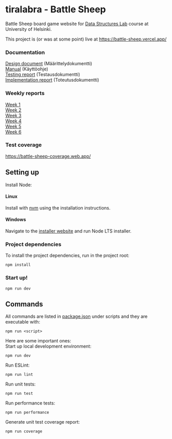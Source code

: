 # tiralabra - Battle Sheep

Battle Sheep board game website for
[Data Structures Lab](https://tiralabra.github.io/2022_p1/en/) course at
University of Helsinki.

This project is (or was at some point) live at
https://battle-sheep.vercel.app/

### Documentation

[Design document](./docs/design.md) (Määrittelydokumentti)  
[Manual](./docs/manual.md) (Käyttöohje)  
[Testing report](./docs/testing.md) (Testausdokumentti)  
[Implementation report](./docs/implementation.md) (Toteutusdokumentti)

### Weekly reports

[Week 1](./docs/week1_report.md)  
[Week 2](./docs/week2_report.md)  
[Week 3](./docs/week3_report.md)  
[Week 4](./docs/week4_report.md)  
[Week 5](./docs/week5_report.md)  
[Week 6](./docs/week6_report.md)

### Test coverage

https://battle-sheep-coverage.web.app/

## Setting up

Install Node:

#### Linux

Install with [nvm](https://github.com/nvm-sh/nvm) using the installation instructions.

#### Windows

Navigate to the [installer website](https://nodejs.org/en/) and run Node LTS installer.

### Project dependencies

To install the project dependencies, run in the project root:

```
npm install
```

### Start up!

```
npm run dev
```

## Commands

All commands are listed in [package.json](./package.json) under scripts and they are executable with:

```
npm run <script>
```

Here are some important ones:  
Start up local development environment:

```
npm run dev
```

Run ESLint:

```
npm run lint
```

Run unit tests:

```
npm run test
```

Run performance tests:

```
npm run performance
```

Generate unit test coverage report:

```
npm run coverage
```
